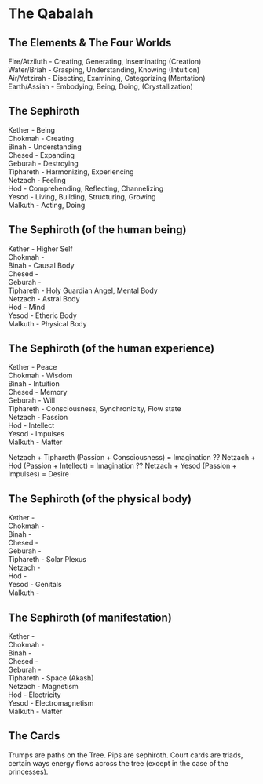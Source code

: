 # The Qabalah


## The Elements & The Four Worlds

Fire/Atziluth - Creating, Generating, Inseminating (Creation)  
Water/Briah - Grasping, Understanding, Knowing (Intuition)  
Air/Yetzirah - Disecting, Examining, Categorizing (Mentation)  
Earth/Assiah - Embodying, Being, Doing, (Crystallization)  


## The Sephiroth

Kether - Being  
Chokmah - Creating  
Binah - Understanding  
Chesed - Expanding  
Geburah - Destroying  
Tiphareth - Harmonizing, Experiencing  
Netzach - Feeling  
Hod - Comprehending, Reflecting, Channelizing  
Yesod - Living, Building, Structuring, Growing  
Malkuth - Acting, Doing  


## The Sephiroth (of the human being)

Kether - Higher Self  
Chokmah -   
Binah - Causal Body  
Chesed -   
Geburah -   
Tiphareth - Holy Guardian Angel, Mental Body  
Netzach - Astral Body  
Hod - Mind  
Yesod - Etheric Body  
Malkuth - Physical Body  

## The Sephiroth (of the human experience)

Kether - Peace  
Chokmah - Wisdom  
Binah - Intuition  
Chesed - Memory  
Geburah - Will  
Tiphareth - Consciousness, Synchronicity, Flow state  
Netzach - Passion  
Hod - Intellect  
Yesod - Impulses  
Malkuth - Matter  

Netzach + Tiphareth (Passion + Consciousness) = Imagination ??
Netzach + Hod (Passion + Intellect) = Imagination ??
Netzach + Yesod (Passion + Impulses) = Desire

## The Sephiroth (of the physical body)

Kether -   
Chokmah -   
Binah -   
Chesed -   
Geburah -   
Tiphareth - Solar Plexus  
Netzach -   
Hod -   
Yesod - Genitals  
Malkuth - 

## The Sephiroth (of manifestation)

Kether -   
Chokmah -   
Binah -   
Chesed -   
Geburah -   
Tiphareth - Space (Akash)  
Netzach - Magnetism  
Hod - Electricity  
Yesod - Electromagnetism  
Malkuth - Matter

## The Cards

Trumps are paths on the Tree. Pips are sephiroth. Court cards are triads, certain ways energy flows across the tree (except in the case of the princesses).

